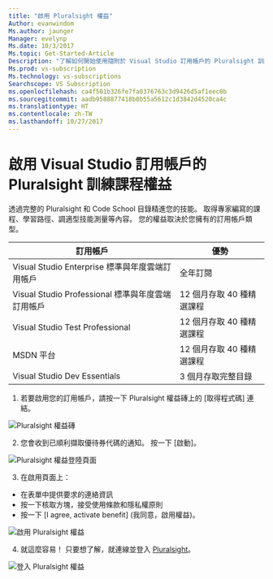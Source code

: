 ```yaml
---
title: "啟用 Pluralsight 權益"
Author: evanwindom
Ms.author: jaunger
Manager: evelynp
Ms.date: 10/3/2017
Ms.topic: Get-Started-Article
Description: "了解如何開始使用隨附於 Visual Studio 訂用帳戶的 Pluralsight 訓練課程訂用帳戶。"
Ms.prod: vs-subscription
Ms.technology: vs-subscriptions
Searchscope: VS Subscription
ms.openlocfilehash: ca4f501b326fe7fa0376763c3d9426d5af1eec0b
ms.sourcegitcommit: aadb9588877418b8b55a5612c1d3842d4520ca4c
ms.translationtype: HT
ms.contentlocale: zh-TW
ms.lasthandoff: 10/27/2017
---
```

# <a name="activating-the-pluralsight-training-benefit-in-visual-studio-subscriptions"></a>啟用 Visual Studio 訂用帳戶的 Pluralsight 訓練課程權益

透過完整的 Pluralsight 和 Code School 目錄精進您的技能。  取得專家編寫的課程、學習路徑、調適型技能測量等內容。  您的權益取決於您擁有的訂用帳戶類型。  

| 訂用帳戶                                                     | 優勢                              |
|------------------------------------------------------------------|--------------------------------------|
| Visual Studio Enterprise 標準與年度雲端訂用帳戶   | 全年訂閱             |
| Visual Studio Professional 標準與年度雲端訂用帳戶 | 12 個月存取 40 種精選課程 |
| Visual Studio Test Professional                                  | 12 個月存取 40 種精選課程 |
| MSDN 平台                                                   | 12 個月存取 40 種精選課程 |
| Visual Studio Dev Essentials                                     | 3 個月存取完整目錄  |  

  

1. 若要啟用您的訂用帳戶，請按一下 Pluralsight 權益磚上的 [取得程式碼] 連結。

![Pluralsight 權益磚](_img\vs-pluralsight\vs-pluralsight-tile.png)

2. 您會收到已順利擷取優待券代碼的通知。  按一下 [啟動]。   

![Pluralsight 權益登陸頁面](_img\vs-pluralsight\vs-pluralsight-landing-crop.png)

3.  在啟用頁面上：
- 在表單中提供要求的連絡資訊 
- 按一下核取方塊，接受使用條款和隱私權原則
- 按一下 [I agree, activate benefit] (我同意，啟用權益)。 

![啟用 Pluralsight 權益](_img\vs-pluralsight\vs-pluralsight-registration-crop.png)

4.  就這麼容易！  只要想了解，就連線並登入 [Pluralsight](https://app.pluralsight.com/id?)。  

![登入 Pluralsight 權益](_img\vs-pluralsight\vs-pluralsight-sign-in.png)
